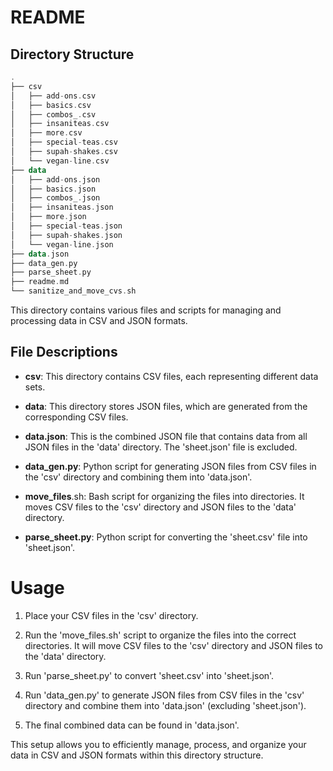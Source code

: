 # README

## Directory Structure

```kotlin
.
├── csv
│   ├── add-ons.csv
│   ├── basics.csv
│   ├── combos_.csv
│   ├── insaniteas.csv
│   ├── more.csv
│   ├── special-teas.csv
│   ├── supah-shakes.csv
│   └── vegan-line.csv
├── data
│   ├── add-ons.json
│   ├── basics.json
│   ├── combos_.json
│   ├── insaniteas.json
│   ├── more.json
│   ├── special-teas.json
│   ├── supah-shakes.json
│   └── vegan-line.json
├── data.json
├── data_gen.py
├── parse_sheet.py
├── readme.md
└── sanitize_and_move_cvs.sh
```

This directory contains various files and scripts for managing and processing data in CSV and JSON formats.

## File Descriptions

* **csv**: This directory contains CSV files, each representing different data sets.

* **data**: This directory stores JSON files, which are generated from the corresponding CSV files.

* **data.json**: This is the combined JSON file that contains data from all JSON files in the 'data' directory. The 'sheet.json' file is excluded.

* **data_gen.py**: Python script for generating JSON files from CSV files in the 'csv' directory and combining them into 'data.json'.

* **move_files**.sh: Bash script for organizing the files into directories. It moves CSV files to the 'csv' directory and JSON files to the 'data' directory.

* **parse_sheet.py**: Python script for converting the 'sheet.csv' file into 'sheet.json'.

# Usage

1. Place your CSV files in the 'csv' directory.

2. Run the 'move_files.sh' script to organize the files into the correct directories. It will move CSV files to the 'csv' directory and JSON files to the 'data' directory.

3. Run 'parse_sheet.py' to convert 'sheet.csv' into 'sheet.json'.

4. Run 'data_gen.py' to generate JSON files from CSV files in the 'csv' directory and combine them into 'data.json' (excluding 'sheet.json').

5. The final combined data can be found in 'data.json'.

This setup allows you to efficiently manage, process, and organize your data in CSV and JSON formats within this directory structure.
